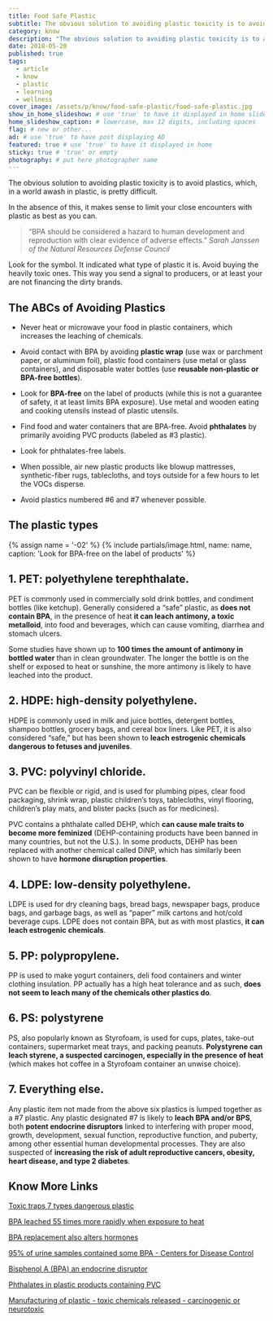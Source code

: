 ```yaml
---
title: Food Safe Plastic
subtitle: The obvious solution to avoiding plastic toxicity is to avoid plastics. Reduce damage by picking the least toxic ones.
category: know
description: "The obvious solution to avoiding plastic toxicity is to avoid plastics, which, in a world awash in plastic, is pretty difficult. In the absence of this, it..."
date: 2018-05-20
published: true
tags:
  - article
  - know
  - plastic
  - learning
  - wellness
cover_image: /assets/p/know/food-safe-plastic/food-safe-plastic.jpg
show_in_home_slideshow: # use 'true' to have it displayed in home slideshow
home_slideshow_caption: # lowercase, max 12 digits, including spaces
flag: # new or other...
ad: # use 'true' to have post displaying AD
featured: true # use 'true' to have it displayed in home
sticky: true # 'true' or empty
photography: # put here photographer name
---
```



The obvious solution to avoiding plastic toxicity is to avoid plastics, which, in a world awash in plastic, is pretty difficult.

In the absence of this, it makes sense to limit your close encounters with plastic as best as you can.

>“BPA should be considered a hazard to human development and reproduction with clear evidence of adverse effects.” _Sarah Janssen of the Natural Resources Defense Council_

Look for the symbol. It indicated what type of plastic it is. Avoid buying the heavily toxic ones. This way you send a signal to producers, or at least your are not financing the dirty brands.


## The ABCs of Avoiding Plastics

- Never heat or microwave your food in plastic containers, which increases the leaching of chemicals.

- Avoid contact with BPA by avoiding **plastic wrap** (use wax or parchment paper, or aluminum foil), plastic food containers (use metal or glass containers), and disposable water bottles (use **reusable non-plastic or BPA-free bottles**).

- Look for **BPA-free** on the label of products (while this is not a guarantee of safety, it at least limits BPA exposure). Use metal and wooden eating and cooking utensils instead of plastic utensils.

- Find food and water containers that are BPA-free. Avoid **phthalates** by primarily avoiding PVC products (labeled as #3 plastic).

- Look for phthalates-free labels.

- When possible, air new plastic products like blowup mattresses, synthetic-fiber rugs, tablecloths, and toys outside for a few hours to let the VOCs disperse.

- Avoid plastics numbered #6 and #7 whenever possible.


## The plastic types


{% assign name = '-02' %}
{% include partials/image.html, name: name, caption: 'Look for BPA-free on the label of products' %}


## **1. PET: polyethylene terephthalate.**

PET is commonly used in commercially sold drink bottles, and condiment bottles (like ketchup). Generally considered a “safe” plastic, as **does not contain BPA**, in the presence of heat **it can leach antimony, a toxic metalloid**, into food and beverages, which can cause vomiting, diarrhea and stomach ulcers.

Some studies have shown up to **100 times the amount of antimony in bottled water** than in clean groundwater. The longer the bottle is on the shelf or exposed to heat or sunshine, the more antimony is likely to have leached into the product.

## **2. HDPE: high-density polyethylene.**

HDPE is commonly used in milk and juice bottles, detergent bottles, shampoo bottles, grocery bags, and cereal box liners. Like PET, it is also considered “safe,” but has been shown to **leach estrogenic chemicals dangerous to fetuses and juveniles**.

## **3. PVC: polyvinyl chloride.**

PVC can be flexible or rigid, and is used for plumbing pipes, clear food packaging, shrink wrap, plastic children’s toys, tablecloths, vinyl flooring, children’s play mats, and blister packs (such as for medicines).

PVC contains a phthalate called DEHP, which **can cause male traits to become more feminized** (DEHP-containing products have been banned in many countries, but not the U.S.). In some products, DEHP has been replaced with another chemical called DiNP, which has similarly been shown to have **hormone disruption properties**.

## **4. LDPE: low-density polyethylene.**

LDPE is used for dry cleaning bags, bread bags, newspaper bags, produce bags, and garbage bags, as well as “paper” milk cartons and hot/cold beverage cups. LDPE does not contain BPA, but as with most plastics, **it can leach estrogenic chemicals**.

## **5. PP: polypropylene.**

PP is used to make yogurt containers, deli food containers and winter clothing insulation. PP actually has a high heat tolerance and as such, **does not seem to leach many of the chemicals other plastics do**.

## **6. PS: polystyrene**

PS, also popularly known as Styrofoam, is used for cups, plates, take-out containers, supermarket meat trays, and packing peanuts. **Polystyrene can leach styrene, a suspected carcinogen, especially in the presence of heat** (which makes hot coffee in a Styrofoam container an unwise choice).

## **7. Everything else.**

Any plastic item not made from the above six plastics is lumped together as a #7 plastic. Any plastic designated #7 is likely to **leach BPA and/or BPS**, both **potent endocrine disruptors** linked to interfering with proper mood, growth, development, sexual function, reproductive function, and puberty, among other essential human developmental processes. They are also suspected of **increasing the risk of adult reproductive cancers, obesity, heart disease, and type 2 diabetes**.




## Know More Links

[Toxic traps 7 types dangerous plastic](https://www.alternet.org/personal-health/toxic-traps-when-these-7-types-plastic-are-dangerous)

[BPA leached 55 times more rapidly when exposure to heat](https://www.sciencedaily.com/releases/2008/01/080130092108.htm)

[BPA replacement also alters hormones](https://www.scientificamerican.com/article/bpa-replacement-also-alters-hormones/)

[95% of urine samples contained some BPA - Centers for Disease Control](https://www.niehs.nih.gov/health/topics/agents/sya-bpa/)

[Bisphenol A (BPA) an endocrine disruptor](https://www.ncbi.nlm.nih.gov/pubmed/21605673)

[Phthalates in plastic products containing PVC](https://www.cdc.gov/biomonitoring/Phthalates_FactSheet.html)

[Manufacturing of plastic - toxic chemicals released - carcinogenic or neurotoxic](https://ecologycenter.org/plastics/ptf/report3/)
